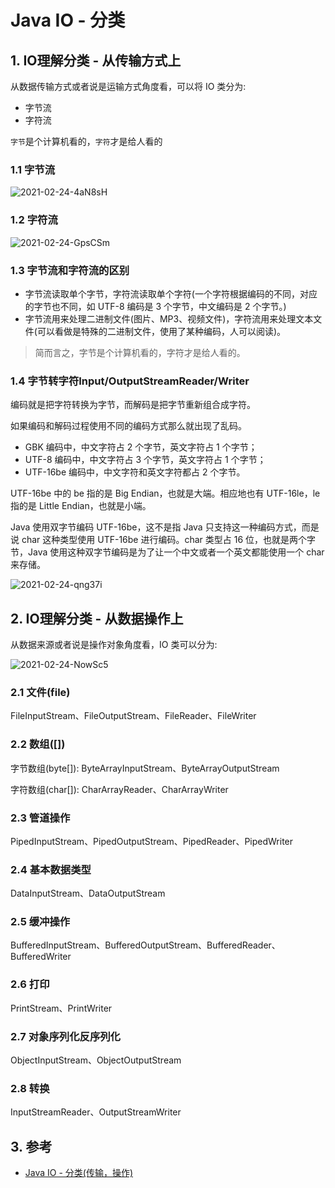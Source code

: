 # Java IO - 分类

## 1. IO理解分类 - 从传输方式上

从数据传输方式或者说是运输方式角度看，可以将 IO 类分为:

- 字节流
- 字符流

`字节`是个计算机看的，`字符`才是给人看的

### 1.1 字节流

![2021-02-24-4aN8sH](https://image.ldbmcs.com/2021-02-24-4aN8sH.jpg)

### 1.2 字符流

![2021-02-24-GpsCSm](https://image.ldbmcs.com/2021-02-24-GpsCSm.jpg)

### 1.3 字节流和字符流的区别

- 字节流读取单个字节，字符流读取单个字符(一个字符根据编码的不同，对应的字节也不同，如 UTF-8 编码是 3 个字节，中文编码是 2 个字节。)
- 字节流用来处理二进制文件(图片、MP3、视频文件)，字符流用来处理文本文件(可以看做是特殊的二进制文件，使用了某种编码，人可以阅读)。

> 简而言之，字节是个计算机看的，字符才是给人看的。

### 1.4 字节转字符Input/OutputStreamReader/Writer

编码就是把字符转换为字节，而解码是把字节重新组合成字符。

如果编码和解码过程使用不同的编码方式那么就出现了乱码。

- GBK 编码中，中文字符占 2 个字节，英文字符占 1 个字节；
- UTF-8 编码中，中文字符占 3 个字节，英文字符占 1 个字节；
- UTF-16be 编码中，中文字符和英文字符都占 2 个字节。

UTF-16be 中的 be 指的是 Big Endian，也就是大端。相应地也有 UTF-16le，le 指的是 Little Endian，也就是小端。

Java 使用双字节编码 UTF-16be，这不是指 Java 只支持这一种编码方式，而是说 char 这种类型使用 UTF-16be 进行编码。char 类型占 16 位，也就是两个字节，Java 使用这种双字节编码是为了让一个中文或者一个英文都能使用一个 char 来存储。

![2021-02-24-qng37i](https://image.ldbmcs.com/2021-02-24-qng37i.jpg)

## 2. IO理解分类 - 从数据操作上

从数据来源或者说是操作对象角度看，IO 类可以分为:

![2021-02-24-NowSc5](https://image.ldbmcs.com/2021-02-24-NowSc5.jpg)

### 2.1 文件(file)

FileInputStream、FileOutputStream、FileReader、FileWriter

### 2.2 数组([])

字节数组(byte[]): ByteArrayInputStream、ByteArrayOutputStream

字符数组(char[]): CharArrayReader、CharArrayWriter

### 2.3 管道操作

PipedInputStream、PipedOutputStream、PipedReader、PipedWriter

### 2.4 基本数据类型

DataInputStream、DataOutputStream

### 2.5 缓冲操作

BufferedInputStream、BufferedOutputStream、BufferedReader、BufferedWriter

### 2.6 打印

PrintStream、PrintWriter

### 2.7 对象序列化反序列化

ObjectInputStream、ObjectOutputStream

### 2.8 转换

InputStreamReader、OutputStreamWriter

## 3. 参考

- [Java IO - 分类(传输，操作)](https://www.pdai.tech/md/java/io/java-io-basic-category.html)

